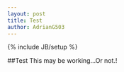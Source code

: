 ```yaml
---
layout: post
title: Test
author: AdrianG503
---
```

{% include JB/setup %}

##Test
This may be working...Or not.!

